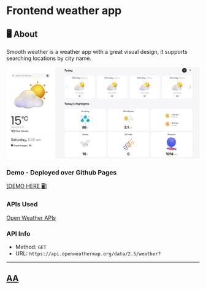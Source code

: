#  Frontend weather app

## 🖥 About
Smooth weather is a weather app with a great visual design, it supports searching locations by city name. 

<a href="https://jkalbasri.github.io/weather-app/" target="blank" align="center">
  <picture>
    <source media="(prefers-color-scheme: dark)" srcset="static/media/readme.png">
    <img alt="READMEs Screenshot" src="static/media/readme.png">
  </picture>
</a>


### Demo - Deployed over Github Pages 
<a href="https://jkalbasri.github.io/weather-app/" target="blank" align="center"> 
[DEMO HERE 🖥]
</a>

### APIs Used
[Open Weather APIs](https://openweathermap.org/)

### API Info
* Method: `GET`
* URL: `https://api.openweathermap.org/data/2.5/weather?`
---
## [AA](http://albasri.dk/)
